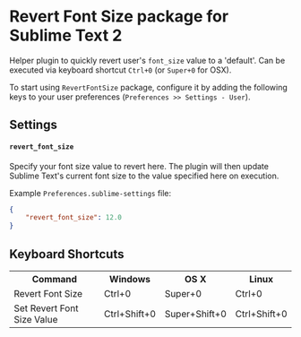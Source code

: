 # Revert Font Size package for Sublime Text 2

Helper plugin to quickly revert user's `font_size` value to a 'default'. Can be executed via keyboard shortcut `Ctrl+0` (or `Super+0` for OSX).

To start using `RevertFontSize` package, configure it by adding the following keys to your user preferences (`Preferences >> Settings - User`).

## Settings

#### `revert_font_size`

Specify your font size value to revert here. The plugin will then update Sublime Text's current font size to the value specified here on execution.

Example `Preferences.sublime-settings` file:
```json
{
    "revert_font_size": 12.0
}
```

## Keyboard Shortcuts

<table>
  <tr>
    <th>Command</th>
    <th>Windows</th>
    <th>OS X</th>
    <th>Linux</th>
  </tr>
  <tr>
    <td>Revert Font Size</td>
    <td>Ctrl+0</td>
    <td>Super+0</td>
    <td>Ctrl+0</td>
  </tr>
  <tr>
    <td>Set Revert Font Size Value</td>
    <td>Ctrl+Shift+0</td>
    <td>Super+Shift+0</td>
    <td>Ctrl+Shift+0</td>
  </tr>
</table>
